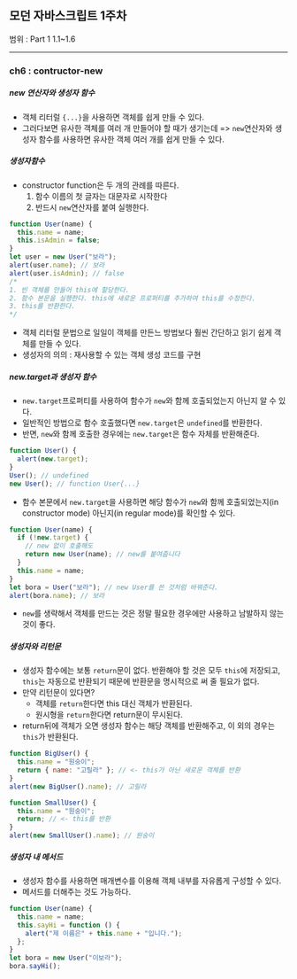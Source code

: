 ## 모던 자바스크립트 1주차

범위 : Part 1 1.1~1.6

---

### ch6 : contructor-new

##### new 연산자와 생성자 함수

- 객체 리터럴 <code>{...}</code>을 사용하면 객체를 쉽게 만들 수 있다.
- 그러다보면 유사한 객체를 여러 개 만들어야 할 때가 생기는데 => <code>new</code>연산자와 생성자 함수를 사용하면 유사한 객체 여러 개를 쉽게 만들 수 있다.

##### 생성자함수

- constructor function은 두 개의 관례를 따른다.
  1. 함수 이름의 첫 글자는 대문자로 시작한다
  2. 반드시 <code>new</code>연산자를 붙여 실행한다.

```js
function User(name) {
  this.name = name;
  this.isAdmin = false;
}
let user = new User("보라");
alert(user.name); // 보라
alert(user.isAdmin); // false
/*
1. 빈 객체를 만들어 this에 할당한다. 
2. 함수 본문을 실행한다. this에 새로운 프로퍼티를 추가하여 this를 수정한다. 
3. this를 반환한다. 
*/
```

- 객체 리터럴 문법으로 일일이 객체를 만든느 방법보다 훨씬 간단하고 읽기 쉽게 객체를 만들 수 있다.
- 생성자의 의의 : 재사용할 수 있는 객체 생성 코드를 구현

##### new.target과 생성자 함수

- <code>new.target</code>프로퍼티를 사용하여 함수가 <code>new</code>와 함께 호출되었는지 아닌지 알 수 있다.
- 일반적인 방법으로 함수 호출했다면 <code>new.target</code>은 <code>undefined</code>를 반환한다.
- 반면, <code>new</code>와 함께 호출한 경우에는 <code>new.target</code>은 함수 자체를 반환해준다.

```js
function User() {
  alert(new.target);
}
User(); // undefined
new User(); // function User{...}
```

- 함수 본문에서 <code>new.target</code>을 사용하면 해당 함수가 <code>new</code>와 함께 호출되었는지(in constructor mode) 아닌지(in regular mode)를 확인할 수 있다.

```js
function User(name) {
  if (!new.target) {
    // new 없이 호출해도
    return new User(name); // new를 붙여줍니다
  }
  this.name = name;
}
let bora = User("보라"); // new User를 쓴 것처럼 바꿔준다.
alert(bora.name); // 보라
```

- <code>new</code>를 생략해서 객체를 만드는 것은 정말 필요한 경우에만 사용하고 남발하지 않는 것이 좋다.

##### 생성자와 리턴문

- 생성자 함수에는 보통 <code>return</code>문이 없다. 반환해야 할 것은 모두 <code>this</code>에 저장되고, <code>this</code>는 자동으로 반환되기 때문에 반환문을 명시적으로 써 줄 필요가 없다.
- 만약 리턴문이 있다면?
  - 객체를 <code>return</code>한다면 this 대신 객체가 반환된다.
  - 원시형을 <code>return</code>한다면 return문이 무시된다.
- return뒤에 객체가 오면 생성자 함수는 해당 객체를 반환해주고, 이 외의 경우는 <code>this</code>가 반환된다.

```js
function BigUser() {
  this.name = "원숭이";
  return { name: "고릴라" }; // <- this가 아닌 새로운 객체를 반환
}
alert(new BigUser().name); // 고릴라
```

```js
function SmallUser() {
  this.name = "원숭이";
  return; // <- this를 반환
}
alert(new SmallUser().name); // 원숭이
```

##### 생성자 내 메서드

- 생성자 함수를 사용하면 매개변수를 이용해 객체 내부를 자유롭게 구성할 수 있다.
- 메서드를 더해주는 것도 가능하다.

```js
function User(name) {
  this.name = name;
  this.sayHi = function () {
    alert("제 이름은" + this.name + "입니다.");
  };
}
let bora = new User("이보라");
bora.sayHi();
```
